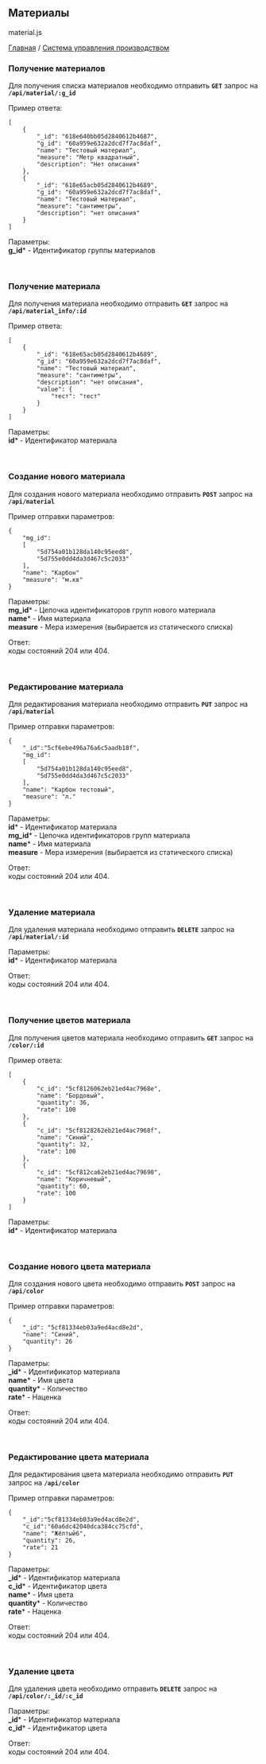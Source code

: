 ## Материалы
material.js

[Главная](README.md)  /  [Система управления производством](production.md)

### Получение материалов

Для получения списка материалов необходимо отправить **`GET`** запрос на **`/api/material/:g_id`**<br>

Пример ответа:<br>
```
[
    {
        "_id": "618e640bb05d2840612b4687",
        "g_id": "60a959e632a2dcd7f7ac8daf",
        "name": "Тестовый материал",
        "measure": "Метр квадратный",
        "description": "Нет описания"
    },
    {
        "_id": "618e65acb05d2840612b4689",
        "g_id": "60a959e632a2dcd7f7ac8daf",
        "name": "Тестовый материал",
        "measure": "сантиметры",
        "description": "нет описания"
    }
]
```

Параметры:<br>
**g_id*** - Идентификатор группы материалов<br>

<br>

### Получение материала

Для получения материала необходимо отправить **`GET`** запрос на **`/api/material_info/:id`**<br>

Пример ответа:<br>
```
[
    {
        "_id": "618e65acb05d2840612b4689",
        "g_id": "60a959e632a2dcd7f7ac8daf",
        "name": "Тестовый материал",
        "measure": "сантиметры",
        "description": "нет описания",
        "value": {
            "тест": "тест"
        }
    }
]
```

Параметры:<br>
**id*** - Идентификатор материала<br>

<br>

### Создание нового материала

Для создания нового материала необходимо отправить **`POST`** запрос на **`/api/material`**<br>

Пример отправки параметров:<br>
```
{
    "mg_id":
    [
    	"5d754a01b128da140c95eed8",
    	"5d755e0dd4da3d467c5c2033"
    ],
    "name": "Карбон"
    "measure": "м.кв"
}
```

Параметры:<br>
**mg_id*** - Цепочка идентификаторов групп нового материала<br>
**name*** - Имя материала<br>
**measure** - Мера измерения (выбирается из статического списка)<br>

Ответ:<br> коды состояний 204 или 404.

<br>

### Редактирование материала

Для редактирования материала необходимо отправить **`PUT`** запрос на **`/api/material`**<br>

Пример отправки параметров:<br>
```
{
    "_id":"5cf6ebe496a76a6c5aadb18f",
    "mg_id":
    [
    	"5d754a01b128da140c95eed8",
    	"5d755e0dd4da3d467c5c2033"
    ],
    "name": "Карбон тестовый",
    "measure": "л."
}
```

Параметры:<br>
**id*** - Идентификатор материала<br>
**mg_id*** - Цепочка идентификаторов групп материала<br>
**name*** - Имя материала<br>
**measure** - Мера измерения (выбирается из статического списка)<br>

Ответ:<br> коды состояний 204 или 404.

<br>

### Удаление материала

Для удаления материала необходимо отправить **`DELETE`** запрос на **`/api/material/:id`**<br>

Параметры:<br>
**id*** - Идентификатор материала<br>

Ответ:<br> коды состояний 204 или 404.

<br>

### Получение цветов материала

Для получения цветов материала необходимо отправить **`GET`** запрос на **`/color/:id`**<br>

Пример ответа:<br>
```
[
    {
        "c_id": "5cf8126062eb21ed4ac7968e",
        "name": "Бордовый",
        "quantity": 36,
        "rate": 100
    },
    {
        "c_id": "5cf8128262eb21ed4ac7968f",
        "name": "Синий",
        "quantity": 32,
        "rate": 100
    },
    {
        "c_id": "5cf812ca62eb21ed4ac79690",
        "name": "Коричневый",
        "quantity": 60,
        "rate": 100
    }
]
```

Параметры:<br>
**id*** - Идентификатор материала<br>

<br>

### Создание нового цвета материала

Для создания нового цвета необходимо отправить **`POST`** запрос на **`/api/color`**<br>

Пример отправки параметров:<br>
```
{
    "_id": "5cf81334eb03a9ed4acd8e2d",
    "name": "Синий",
    "quantity": 26
}
```

Параметры:<br>
**_id*** - Идентификатор материала<br>
**name*** - Имя цвета<br>
**quantity*** - Количество<br>
**rate*** - Наценка<br>

Ответ:<br> коды состояний 204 или 404.

<br>

### Редактирование цвета материала

Для редактирования цвета материала необходимо отправить **`PUT`** запрос на **`/api/color`**<br>

Пример отправки параметров:<br>
```
{
    "_id":"5cf81334eb03a9ed4acd8e2d",
    "c_id":"60a6dc42040dca384cc75cfd",
    "name": "Жёлтый6",
    "quantity": 26,
    "rate": 21
}
```

Параметры:<br>
**_id*** - Идентификатор материала<br>
**c_id*** - Идентификатор цвета<br>
**name*** - Имя цвета<br>
**quantity*** - Количество<br>
**rate*** - Наценка<br>

Ответ:<br> коды состояний 204 или 404.

<br>

### Удаление цвета

Для удаления цвета необходимо отправить **`DELETE`** запрос на **`/api/color/:_id/:c_id`**<br>

Параметры:<br>
**_id*** - Идентификатор материала<br>
**c_id*** - Идентификатор цвета<br>

Ответ:<br> коды состояний 204 или 404.